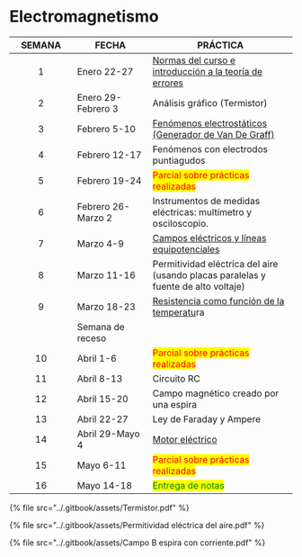 # Electromagnetismo

<table><thead><tr><th width="122.40128410914929" align="center">SEMANA</th><th width="177">FECHA</th><th width="366">PRÁCTICA</th></tr></thead><tbody><tr><td align="center">1</td><td>Enero 22-27</td><td><a href="https://lalgfisica.readthedocs.io/es/latest/Mechanics/005_Errors.html">Normas del curso e introducción a la teoría de errores</a></td></tr><tr><td align="center">2</td><td>Enero 29-Febrero 3</td><td>Análisis gráfico (Termistor)</td></tr><tr><td align="center">3</td><td>Febrero 5-10</td><td><a href="https://lalgfisica.readthedocs.io/es/latest/Electromagnetismo/025_Van_de_Graff.html">Fenómenos electrostáticos (Generador de Van De Graff)</a></td></tr><tr><td align="center">4</td><td>Febrero 12-17</td><td>Fenómenos con electrodos puntiagudos</td></tr><tr><td align="center">5</td><td>Febrero 19-24</td><td><mark style="color:red;">Parcial sobre prácticas realizadas</mark></td></tr><tr><td align="center">6</td><td>Febrero 26-Marzo 2</td><td>Instrumentos de medidas eléctricas: multímetro y osciloscopio.</td></tr><tr><td align="center">7</td><td>Marzo 4-9</td><td><a href="https://lalgfisica.readthedocs.io/es/latest/Electromagnetismo/065_Equipotentials.html">Campos eléctricos y líneas equipotenciales</a></td></tr><tr><td align="center">8</td><td>Marzo 11-16</td><td>Permitividad eléctrica del aire (usando placas paralelas y fuente de alto voltaje)</td></tr><tr><td align="center"> 9</td><td>Marzo 18-23 </td><td><a href="https://lalgfisica.readthedocs.io/es/latest/Electromagnetismo/095_Resistance_Temperature.html">Resistencia como función de la temperatu</a>ra</td></tr><tr><td align="center"></td><td>Semana de receso</td><td></td></tr><tr><td align="center">10</td><td>Abril 1-6</td><td><mark style="color:red;">Parcial sobre prácticas realizadas</mark></td></tr><tr><td align="center">11</td><td>Abril 8-13</td><td>Circuito RC</td></tr><tr><td align="center">12</td><td>Abril 15-20</td><td>Campo magnético creado por una espira</td></tr><tr><td align="center">13</td><td>Abril  22-27</td><td>Ley de Faraday y Ampere</td></tr><tr><td align="center">14</td><td>Abril 29-Mayo 4</td><td><a href="https://lalgfisica.readthedocs.io/es/latest/Electromagnetismo/170_Motor_DC.html">Motor eléctrico</a></td></tr><tr><td align="center">15</td><td>Mayo 6-11</td><td><mark style="color:red;">Parcial sobre prácticas realizadas</mark></td></tr><tr><td align="center">16</td><td>Mayo 14-18</td><td><mark style="color:green;">Entrega de notas</mark></td></tr></tbody></table>

{% file src="../.gitbook/assets/Termistor.pdf" %}

{% file src="../.gitbook/assets/Permitividad eléctrica del aire.pdf" %}

{% file src="../.gitbook/assets/Campo B espira con corriente.pdf" %}
